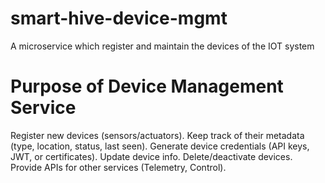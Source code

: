 # smart-hive-device-mgmt
A microservice which register and maintain the devices of the IOT system

# Purpose of Device Management Service

Register new devices (sensors/actuators).
Keep track of their metadata (type, location, status, last seen).
Generate device credentials (API keys, JWT, or certificates).
Update device info.
Delete/deactivate devices.
Provide APIs for other services (Telemetry, Control).
